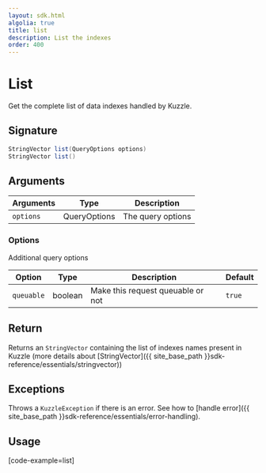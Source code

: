 ```yaml
---
layout: sdk.html
algolia: true
title: list
description: List the indexes
order: 400
---
```


# List

Get the complete list of data indexes handled by Kuzzle.

## Signature

``` java
StringVector list(QueryOptions options)
StringVector list()
```

## Arguments

| Arguments     | Type        | Description |
|---------------|-------------|----------------------------------------|
| ``options``   | QueryOptions | The query options |

### __Options__

Additional query options

| Option   | Type    | Description                       | Default |
| -------- | ------- | --------------------------------- | ------- |
| `queuable` | boolean | Make this request queuable or not | `true`    |

## Return

Returns an `StringVector` containing the list of indexes names present in Kuzzle (more details about [StringVector]({{ site_base_path }}sdk-reference/essentials/stringvector))

## Exceptions

Throws a `KuzzleException` if there is an error. See how to [handle error]({{ site_base_path }}sdk-reference/essentials/error-handling).

## Usage

[code-example=list]
